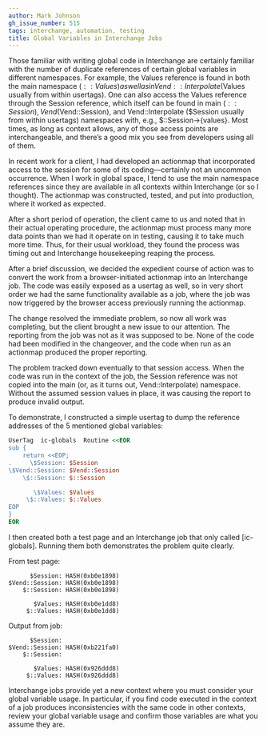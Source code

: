 ```yaml
---
author: Mark Johnson
gh_issue_number: 515
tags: interchange, automation, testing
title: Global Variables in Interchange Jobs
---
```


Those familiar with writing global code in Interchange are certainly familiar with the number of duplicate references of certain global variables in different namespaces. For example, the Values reference is found in both the main namespace ($::Values) as well as in Vend::Interpolate ($Values usually from within usertags). One can also access the Values reference through the Session reference, which itself can be found in main ($::Session), Vend ($Vend::Session), and Vend::Interpolate ($Session usually from within usertags) namespaces with, e.g., $::Session->{values}. Most times, as long as context allows, any of those access points are interchangeable, and there’s a good mix you see from developers using all of them.

In recent work for a client, I had developed an actionmap that incorporated access to the session for some of its coding—​certainly not an uncommon occurrence. When I work in global space, I tend to use the main namespace references since they are available in all contexts within Interchange (or so I thought). The actionmap was constructed, tested, and put into production, where it worked as expected.

After a short period of operation, the client came to us and noted that in their actual operating procedure, the actionmap must process many more data points than we had it operate on in testing, causing it to take much more time. Thus, for their usual workload, they found the process was timing out and Interchange housekeeping reaping the process.

After a brief discussion, we decided the expedient course of action was to convert the work from a browser-initiated actionmap into an Interchange job. The code was easily exposed as a usertag as well, so in very short order we had the same functionality available as a job, where the job was now triggered by the browser access previously running the actionmap.

The change resolved the immediate problem, so now all work was completing, but the client brought a new issue to our attention. The reporting from the job was not as it was supposed to be. None of the code had been modified in the changeover, and the code when run as an actionmap produced the proper reporting.

The problem tracked down eventually to that session access. When the code was run in the context of the job, the Session reference was not copied into the main (or, as it turns out, Vend::Interpolate) namespace. Without the assumed session values in place, it was causing the report to produce invalid output.

To demonstrate, I constructed a simple usertag to dump the reference addresses of the 5 mentioned global variables:

```perl
UserTag  ic-globals  Routine <<EOR
sub {
    return <<EOP;
.     \$Session: $Session
\$Vend::Session: $Vend::Session
    \$::Session: $::Session

       \$Values: $Values
     \$::Values: $::Values
EOP
}
EOR
```

I then created both a test page and an Interchange job that only called [ic-globals]. Running them both demonstrates the problem quite clearly.

From test page:

```nohighlight
      $Session: HASH(0xb0e1898)
$Vend::Session: HASH(0xb0e1898)
    $::Session: HASH(0xb0e1898)

       $Values: HASH(0xb0e1dd8)
     $::Values: HASH(0xb0e1dd8)
```

Output from job:

```nohighlight
      $Session:
$Vend::Session: HASH(0xb221fa0)
    $::Session:

       $Values: HASH(0x926ddd8)
     $::Values: HASH(0x926ddd8)
```

Interchange jobs provide yet a new context where you must consider your global variable usage. In particular, if you find code executed in the context of a job produces inconsistencies with the same code in other contexts, review your global variable usage and confirm those variables are what you assume they are.

